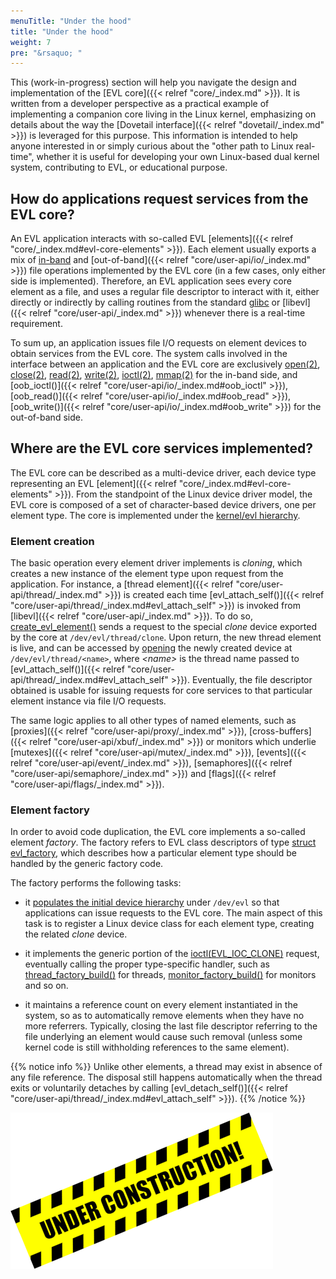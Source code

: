 ```yaml
---
menuTitle: "Under the hood"
title: "Under the hood"
weight: 7
pre: "&rsaquo; "
---
```


This (work-in-progress) section will help you navigate the design and
implementation of the [EVL core]({{< relref "core/_index.md" >}}). It
is written from a developer perspective as a practical example of
implementing a companion core living in the Linux kernel, emphasizing
on details about the way the [Dovetail interface]({{< relref
"dovetail/_index.md" >}}) is leveraged for this purpose. This
information is intended to help anyone interested in or simply curious
about the "other path to Linux real-time", whether it is useful for
developing your own Linux-based dual kernel system, contributing to
EVL, or educational purpose.

## How do applications request services from the EVL core?

An EVL application interacts with so-called EVL [elements]({{< relref
"core/_index.md#evl-core-elements" >}}). Each element usually exports
a mix of [in-band](http://man7.org/linux/man-pages/man2/ioctl.2.html)
and [out-of-band]({{< relref "core/user-api/io/_index.md" >}}) file
operations implemented by the EVL core (in a few cases, only either
side is implemented). Therefore, an EVL application sees every core
element as a file, and uses a regular file descriptor to interact with
it, either directly or indirectly by calling routines from the
standard [glibc](https://www.gnu.org/software/libc/) or [libevl]({{<
relref "core/user-api/_index.md" >}}) whenever there is a real-time
requirement.

To sum up, an application issues file I/O requests on element devices
to obtain services from the EVL core. The system calls involved in the
interface between an application and the EVL core are exclusively
[open(2)](http://man7.org/linux/man-pages/man2/open.2.html),
[close(2)](http://man7.org/linux/man-pages/man2/close.2.html),
[read(2)](http://man7.org/linux/man-pages/man2/read.2.html),
[write(2)](http://man7.org/linux/man-pages/man2/write.2.html),
[ioctl(2)](http://man7.org/linux/man-pages/man2/ioctl.2.html),
[mmap(2)](http://man7.org/linux/man-pages/man2/mmap.2.html) for the
in-band side, and [oob_ioctl()]({{< relref
"core/user-api/io/_index.md#oob_ioctl" >}}), [oob_read()]({{< relref
"core/user-api/io/_index.md#oob_read" >}}), [oob_write()]({{< relref
"core/user-api/io/_index.md#oob_write" >}}) for the out-of-band side.

## Where are the EVL core services implemented?

The EVL core can be described as a multi-device driver, each device
type representing an EVL [element]({{< relref
"core/_index.md#evl-core-elements" >}}). From the standpoint of the
Linux device driver model, the EVL core is composed of a set of
character-based device drivers, one per element type. The core is
implemented under the [kernel/evl
hierarchy](https://git.evlproject.org/linux-evl.git/tree/kernel/evl?h=evl/master).

### Element creation

The basic operation every element driver implements is _cloning_,
which creates a new instance of the element type upon request from the
application. For instance, a [thread element]({{< relref
"core/user-api/thread/_index.md" >}}) is created each time
[evl_attach_self()]({{< relref
"core/user-api/thread/_index.md#evl_attach_self" >}}) is invoked from
[libevl]({{< relref "core/user-api/_index.md" >}}). To do so,
[create_evl_element()](https://git.evlproject.org/libevl.git/tree/lib/internal.c)
sends a request to the special _clone_ device exported by the core at
`/dev/evl/thread/clone`. Upon return, the new thread element is live,
and can be accessed by
[opening](http://man7.org/linux/man-pages/man2/open.2.html) the newly
created device at `/dev/evl/thread/<name>`, where _\<name\>_ is the
thread name passed to [evl_attach_self()]({{< relref
"core/user-api/thread/_index.md#evl_attach_self" >}}). Eventually, the
file descriptor obtained is usable for issuing requests for core
services to that particular element instance via file I/O requests.

The same logic applies to all other types of named elements, such as
[proxies]({{< relref "core/user-api/proxy/_index.md" >}}),
[cross-buffers]({{< relref "core/user-api/xbuf/_index.md" >}}) or
monitors which underlie [mutexes]({{< relref
"core/user-api/mutex/_index.md" >}}), [events]({{< relref
"core/user-api/event/_index.md" >}}), [semaphores]({{< relref
"core/user-api/semaphore/_index.md" >}}) and [flags]({{< relref
"core/user-api/flags/_index.md" >}}).

### Element factory

In order to avoid code duplication, the EVL core implements a
so-called element _factory_. The factory refers to EVL class
descriptors of type [struct
evl_factory](https://git.evlproject.org/linux-evl.git/tree/include/evl/factory.h?h=evl/master),
which describes how a particular element type should be handled by the
generic factory code.

The factory performs the following tasks:

- it [populates the initial device
  hierarchy](https://git.evlproject.org/linux-evl.git/tree/kernel/evl/factory.c?h=evl/master)
  under `/dev/evl` so that applications can issue requests to the EVL
  core. The main aspect of this task is to register a Linux device
  class for each element type, creating the related _clone_ device.

- it implements the generic portion of the
  [ioctl(EVL_IOC_CLONE)](http://man7.org/linux/man-pages/man2/ioctl.2.html)
  request, eventually calling the proper type-specific handler, such
  as
  [thread_factory_build()](https://git.evlproject.org/linux-evl.git/tree/kernel/evl/thread.c?h=evl/master)
  for threads,
  [monitor_factory_build()](https://git.evlproject.org/linux-evl.git/tree/kernel/evl/monitor.c?h=evl/master)
  for monitors and so on.

- it maintains a reference count on every element instantiated in the
  system, so as to automatically remove elements when they have no
  more referrers. Typically, closing the last file descriptor
  referring to the file underlying an element would cause such removal
  (unless some kernel code is still withholding references to the same
  element).

{{% notice info %}}
Unlike other elements, a thread may exist in absence of any file
reference. The disposal still happens automatically when the thread
exits or voluntarily detaches by calling [evl_detach_self()]({{< relref
"core/user-api/thread/_index.md#evl_attach_self" >}}).
{{% /notice %}}

![Alt text](/images/wip.png "To be continued")
